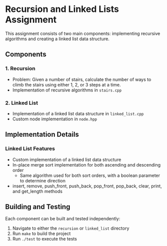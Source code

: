 # Recursion and Linked Lists Assignment

This assignment consists of two main components: implementing recursive algorithms and creating a linked list data structure.

## Components

### 1. Recursion
- Problem: Given a number of stairs, calculate the number of ways to climb the stairs using either 1, 2, or 3 steps at a time.
- Implementation of recursive algorithms in `stairs.cpp`

### 2. Linked List
- Implementation of a linked list data structure in `linked_list.cpp`
- Custom node implementation in `node.hpp`

## Implementation Details

### Linked List Features
- Custom implementation of a linked list data structure
- In-place merge sort implementation for both ascending and descending order
  - Same algorithm used for both sort orders, with a boolean parameter to determine direction
- insert, remove, push_front, push_back, pop_front, pop_back, clear, print, and get_length methods

## Building and Testing
Each component can be built and tested independently:
1. Navigate to either the `recursion` or `linked_list` directory
2. Run `make` to build the project
3. Run `./test` to execute the tests
